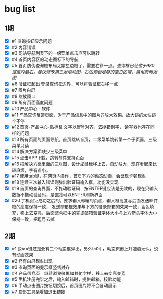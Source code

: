 # bug list

## 1期
- [x] #1 查询按钮显示问题
- [x] #2 内容错误
- [x] #3 网站导航列表下的一级菜单点击应可以跳转
- [x] #4 首页内容区的动态图标下的导航
- [x] #5 首页防伪查询框布局太靠左边框了，需要右移一点。*查询框已经位于980宽度内最右。建议修改第三张滚动图，右边预留足够的空白区域，类似前两张图*
- [x] #6 验证框超出 登录查询框边界，可以将验证框右移一点
- [x] #7 图片白屏
- [x] #8 缩放窗口
- [x] #9 所有页面高度问题
- [x] #10 产品中心 - 软件
- [x] #11 产品查询反馈页面，对于产品信息中的图片的放大效果，放大跳的太快跳个不停
- [x] #12 首页-产品中心-贴标机  文字以冒号对齐，去掉错别字， 读写器也存在同样的问题
- [x] #13 所有页面的页面导航，首页跳转首页，二级菜单跳转第一个子页面，三级菜单只读
- [x] #14 解决方案页缺少三级菜单
- [x] #15 点击APP下载，跳转软件支持页面
- [x] #16 把解决方案里面的三张图，设计成鼠标移上去，自动放大，现在看起来比较麻烦，字有点小。
- [x] #17 使用tab键，在网页内操作，首页下方的动态动画，会出现卡顿现象
- [x] #18 连续三次输入错误则弹出验证码输入框，功能没实现
- [x] #19 首页的查询界面，不拖动验证码，按ENTER键应该是无效的，现在只输入数据不拖动验证码，是直接可以ENTER刷新界面
- [x] #20 手机验证成功之后的，要求输入邮箱的页面，输入框高度与后面发送邮件框的高度保持一致， 发送邮箱框效果与下方的登录邮箱的效果一致，蓝色填充，移上去变亮，后面蓝色框中的完成邮箱验证字体大小与上方箭头字体大小保持一致，把逗号去掉

## 2期
- [x] #1 按tab键还是会有三个动态框弹出，另外ie9中，动态页面上升速度太快，没有动画效果
- [x] #2 仍有白屏现象出现
- [x] #3 查询页面的提示框竖线对齐
- [x] #4 产品信息页，继续浏览效果如其他字样，移上去变亮变蓝
- [x] #5 手机注册完毕之后，输入邮箱时，提供邮箱，校验功能
- [x] #6 手动点击图片按钮切换后，首页图片将不会自动展示
- [x] #7 顶部工具条增加退出链接
